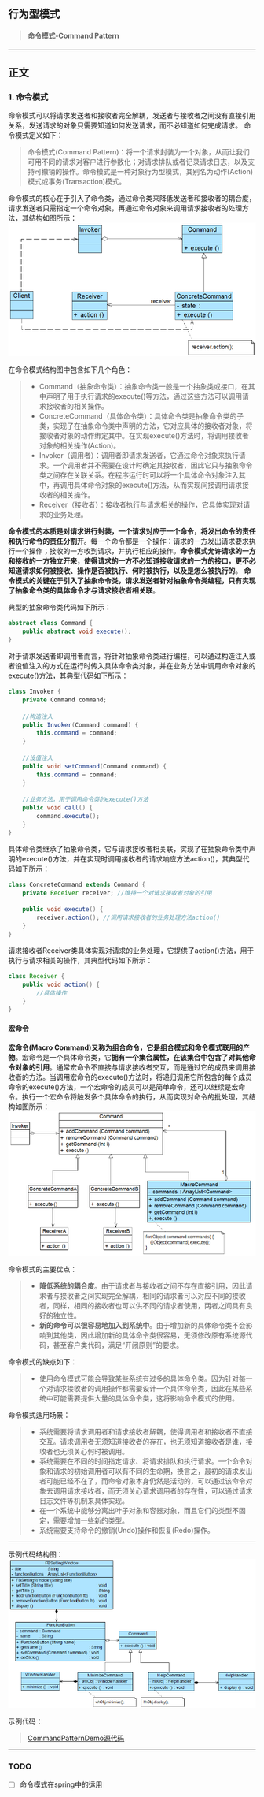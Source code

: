 ## 行为型模式 ##
> #### 命令模式-Command Pattern ####



-----
## 正文 ##
### 1. 命令模式 ###

命令模式可以将请求发送者和接收者完全解耦，发送者与接收者之间没有直接引用关系，发送请求的对象只需要知道如何发送请求，而不必知道如何完成请求。
命令模式定义如下：
> 命令模式(Command Pattern)：将一个请求封装为一个对象，从而让我们可用不同的请求对客户进行参数化；对请求排队或者记录请求日志，以及支持可撤销的操作。命令模式是一种对象行为型模式，其别名为动作(Action)模式或事务(Transaction)模式。


命令模式的核心在于引入了命令类，通过命令类来降低发送者和接收者的耦合度，请求发送者只需指定一个命令对象，再通过命令对象来调用请求接收者的处理方法，其结构如图所示：
![命令模式](images/CommandPattern.jpg)

在命令模式结构图中包含如下几个角色：
>+  Command（抽象命令类）：抽象命令类一般是一个抽象类或接口，在其中声明了用于执行请求的execute()等方法，通过这些方法可以调用请求接收者的相关操作。
>+ ConcreteCommand（具体命令类）：具体命令类是抽象命令类的子类，实现了在抽象命令类中声明的方法，它对应具体的接收者对象，将接收者对象的动作绑定其中。在实现execute()方法时，将调用接收者对象的相关操作(Action)。
>+  Invoker（调用者）：调用者即请求发送者，它通过命令对象来执行请求。一个调用者并不需要在设计时确定其接收者，因此它只与抽象命令类之间存在关联关系。在程序运行时可以将一个具体命令对象注入其中，再调用具体命令对象的execute()方法，从而实现间接调用请求接收者的相关操作。
>+ Receiver（接收者）：接收者执行与请求相关的操作，它具体实现对请求的业务处理。

**命令模式的本质是对请求进行封装，一个请求对应于一个命令，将发出命令的责任和执行命令的责任分割开**。每一个命令都是一个操作：请求的一方发出请求要求执行一个操作；接收的一方收到请求，并执行相应的操作。**命令模式允许请求的一方和接收的一方独立开来，使得请求的一方不必知道接收请求的一方的接口，更不必知道请求如何被接收、操作是否被执行、何时被执行，以及是怎么被执行的**。
**命令模式的关键在于引入了抽象命令类，请求发送者针对抽象命令类编程，只有实现了抽象命令类的具体命令才与请求接收者相关联**。

典型的抽象命令类代码如下所示：
````java
abstract class Command {  
    public abstract void execute();  
} 
````

对于请求发送者即调用者而言，将针对抽象命令类进行编程，可以通过构造注入或者设值注入的方式在运行时传入具体命令类对象，并在业务方法中调用命令对象的execute()方法，其典型代码如下所示：
````java
class Invoker {  
    private Command command;  
      
    //构造注入  
    public Invoker(Command command) {  
        this.command = command;  
    }  
      
    //设值注入  
    public void setCommand(Command command) {  
        this.command = command;  
    }  
      
    //业务方法，用于调用命令类的execute()方法  
    public void call() {  
        command.execute();  
    }  
}  
````

具体命令类继承了抽象命令类，它与请求接收者相关联，实现了在抽象命令类中声明的execute()方法，并在实现时调用接收者的请求响应方法action()，其典型代码如下所示：
````java
class ConcreteCommand extends Command {  
    private Receiver receiver; //维持一个对请求接收者对象的引用  
  
    public void execute() {  
        receiver.action(); //调用请求接收者的业务处理方法action()  
    }  
}  
````

请求接收者Receiver类具体实现对请求的业务处理，它提供了action()方法，用于执行与请求相关的操作，其典型代码如下所示：
````java
class Receiver {  
    public void action() {  
        //具体操作  
    }  
}
````

#### 宏命令 ####
**宏命令(Macro Command)又称为组合命令，它是组合模式和命令模式联用的产物**。宏命令是一个具体命令类，它**拥有一个集合属性，在该集合中包含了对其他命令对象的引用**。通常宏命令不直接与请求接收者交互，而是通过它的成员来调用接收者的方法。当调用宏命令的execute()方法时，将递归调用它所包含的每个成员命令的execute()方法，一个宏命令的成员可以是简单命令，还可以继续是宏命令。执行一个宏命令将触发多个具体命令的执行，从而实现对命令的批处理，其结构如图所示：
![宏命令](images/MacroCommand.jpg)


命令模式的主要优点：
>+ **降低系统的耦合度**。由于请求者与接收者之间不存在直接引用，因此请求者与接收者之间实现完全解耦，相同的请求者可以对应不同的接收者，同样，相同的接收者也可以供不同的请求者使用，两者之间具有良好的独立性。
>+ **新的命令可以很容易地加入到系统中**。由于增加新的具体命令类不会影响到其他类，因此增加新的具体命令类很容易，无须修改原有系统源代码，甚至客户类代码，满足“开闭原则”的要求。


命令模式的缺点如下：
>+ 使用命令模式可能会导致某些系统有过多的具体命令类。因为针对每一个对请求接收者的调用操作都需要设计一个具体命令类，因此在某些系统中可能需要提供大量的具体命令类，这将影响命令模式的使用。



命令模式适用场景：
>+ 系统需要将请求调用者和请求接收者解耦，使得调用者和接收者不直接交互。请求调用者无须知道接收者的存在，也无须知道接收者是谁，接收者也无须关心何时被调用。
>+ 系统需要在不同的时间指定请求、将请求排队和执行请求。一个命令对象和请求的初始调用者可以有不同的生命期，换言之，最初的请求发出者可能已经不在了，而命令对象本身仍然是活动的，可以通过该命令对象去调用请求接收者，而无须关心请求调用者的存在性，可以通过请求日志文件等机制来具体实现。
>+ 在一个系统中能够分离出叶子对象和容器对象，而且它们的类型不固定，需要增加一些新的类型。
>+ 系统需要支持命令的撤销(Undo)操作和恢复(Redo)操作。

-----
示例代码结构图：
![示例代码结构图](images/CommandPatternDemo.jpg)

示例代码：
> [CommandPatternDemo源代码][1]    

[1]: https://github.com/gregecho/JavaDesignPattern/tree/master/CommandPattern/src/main


-----
### TODO
* [ ] 命令模式在spring中的运用



